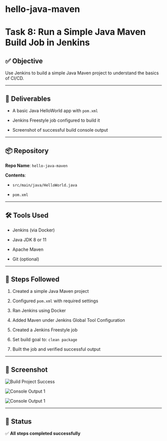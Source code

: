 # hello-java-maven

# Task 8: Run a Simple Java Maven Build Job in Jenkins

## ✅ Objective

Use Jenkins to build a simple Java Maven project to understand the basics of CI/CD.

---

## 📂 Deliverables

- A basic Java HelloWorld app with `pom.xml`
  
- Jenkins Freestyle job configured to build it
  
- Screenshot of successful build console output

---

## 📦 Repository

**Repo Name**: `hello-java-maven`

**Contents**:

- `src/main/java/HelloWorld.java`
  
- `pom.xml`

---

## 🛠 Tools Used

- Jenkins (via Docker)
  
- Java JDK 8 or 11
  
- Apache Maven
  
- Git (optional)

---

## 🧭 Steps Followed

1. Created a simple Java Maven project
   
2. Configured `pom.xml` with required settings
 
3. Ran Jenkins using Docker
 
4. Added Maven under Jenkins Global Tool Configuration
 
5. Created a Jenkins Freestyle job
 
6. Set build goal to: `clean package`
 
7. Built the job and verified successful output

---

## 📸 Screenshot



![Build Project Success](https://github.com/user-attachments/assets/ca2bb67e-24d5-4d60-a898-5246551ce4e0)





![Console Output 1](https://github.com/user-attachments/assets/02b55cc3-6aa2-42b8-aa13-e191e64be78d)





![Console Output 1](https://github.com/user-attachments/assets/3422802e-9897-436d-bd44-dd36b6160e11)







---

## 📍 Status

✅ **All steps completed successfully**

